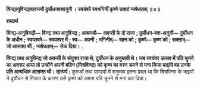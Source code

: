 **विन्द्यानुविन्द्यावावन्त्यौ दुर्योधनवशानुगौ ।** **स्वयंवरे स्वभगिनीं कृष्णे सक्तां न्यषेधताम् ॥ ०॥** 

**शब्दार्थ** 

**विन्द्य-अनुविन्द्यौ—** **विन्द्य तथा अनुविन्द्य** **; आवन्त्यौ—** **अवन्ती के दो राजा** **; दुर्योधन-वश-अनुगौ—** **दुर्योधन के अधीन** **;** **स्वयश्वरे—** **स्वयश्वर में** **; स्व—** **अपनी** **; भगिनीम्—** **बहन को** **; कृष्णे—** **कृष्ण को** **; सक्ताम्—** **जो आसक्त थी** **; न्यषेधताम्—** **रोक** **दिया।** **.** 

**विन्द्य तथा अनुविन्द्य जो अवन्ती के संयुक्त राजा थे, दुर्योधन के अनुयायी थे। जब स्वयंवर** **उत्सव में पति चुनने का अवसर आया तो उन्होंने अपनी बहिन (मित्रविन्दा) को कृष्ण का वरण** **करने से मना किया यद्यपि वह उनके प्रति अत्यधिक आसक्त थी।** **तात्पर्य :** कुरुओं तथा पाण्डवों में शत्रुभाव इतना प्रबल था कि मित्रविन्दा के भाइयों ने दुर्योधन से मित्रता के कारण उसे कृष्ण को अपना पति चुनने से मना कर दिया।  